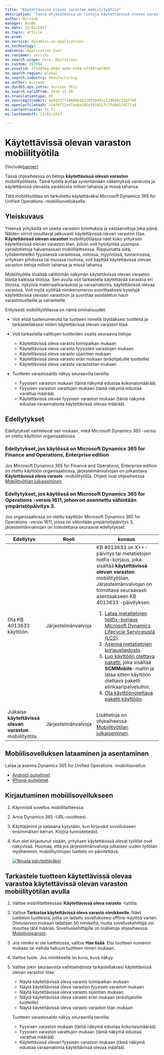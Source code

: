 ```yaml
---
title: "Käytettävissä olevan varaston mobiilityötila"
description: "Tässä ohjeaiheessa on tietoja käytettävissä olevan varaston mobiilityötilasta. Käytettävissä olevan varaston mobiilityötila auttaa syventämään näkemyksiä varatusta ja käytettävissä olevasta varastosta mobiilisti milloin tahansa ja missä tahansa."
author: Mirzaab
manager: AnnBe
ms.date: 12/01/2017
ms.topic: article
ms.prod: 
ms.service: dynamics-ax-applications
ms.technology: 
audience: Application User
ms.reviewer: sericks
ms.search.scope: Core, Operations
ms.custom: 267094
ms.assetid: 3fa385ba-894d-4a9e-b394-ef3697abf895
ms.search.region: global
ms.search.industry: Manufacturing
ms.author: mirzaab
ms.dyn365.ops.intro: Version 1611
ms.search.validFrom: 2016-11-30
ms.translationtype: HT
ms.sourcegitcommit: 6e64337f19600b18320550d91c134949c33af7b0
ms.openlocfilehash: c54f6f12e47ae0a185a7918517c7fd601f457fa4
ms.contentlocale: fi-fi
ms.lasthandoff: 12/01/2017

---
```


# <a name="inventory-on-hand-mobile-workspace"></a>Käytettävissä olevan varaston mobiilityötila

[!include[banner](../includes/banner.md)]

Tässä ohjeaiheessa on tietoja **käytettävissä olevan varaston** mobiilityötilasta. Tämä työtila auttaa syventämään näkemyksiä varatusta ja käytettävissä olevasta varastosta milloin tahansa ja missä tahansa.

Tätä mobiilityötilaa on tarkoitettu käytettäväksi Microsoft Dynamics 365 for Unified Operations -mobiilisovelluksella.

## <a name="overview"></a>Yleiskuvaus
Yleensä yrityksillä on useita varaston toimituksia ja vastaanottoja joka päivä. Näiden siirrot muuttavat jatkuvasti käytettävissä olevan varaston tilaa. **Käytettävissä olevan varaston** mobiilityötilassa näet koko yrityksen käytettävissä olevan varaston tilan, jolloin voit hyödyntää uusimpia varastotietoja haluamassasi mobiililaitteessa. Riippumatta siitä, työskenteletkö fyysisessä varastossa, ostossa, myynnissä, tuotannossa, yrityksen johdossa tai muussa roolissa, voit käyttää käytettävissä olevan varaston tietoja milloin tahansa ja missä tahansa. 

Mobiilityötila sisältää välittömän näkymän käytettävissä olevan varaston tilasta kaikissa tiloissa. Sen avulla voit tarkastella käytettävää varastoa eri tiloissa, nykyisiä materiaalivarauksia ja varaamatonta, käytettävissä olevaa varastoa. Voit myös syöttää nimikenumeron suorittaaksesi kyselyjä käytettävissä olevaan varastoon ja suorittaa suodatetun haun varastotuotteille ja varianteille. 

Erityisesti mobiilityötilassa on nämä ominaisuudet:

-   Voit etsiä tuotenumerolla tai tuotteen nimellä löytääksesi tuotteita ja tarkastellaksesi niiden käytettävissä olevan varaston tilaa.
-   Voit tarkastella valittujen tuotteiden osalta seuraavia tietoja:

    -   Käytettävissä oleva varasto toimipaikan mukaan
    -   Käytettävissä oleva varasto fyysisten varastojen mukaan
    -   Käytettävissä oleva varasto sijaintien mukaan
    -   Käytettävissä oleva varasto erän mukaan (eräohjatuille tuotteille)
    -   Käytettävissä oleva varasto varastotilan mukaan
    
-   Tuotteen varastosaldo näkyy seuraavilla tavoilla:

    -   Fyysisen varaston mukaan (tämä näkymä edustaa kokonaismäärää).
    -   Fyysisen varaston varattujen mukaan (tämä näkymä edustaa varattua määrää).
    -   Käytettävissä olevan fyysisen varaston mukaan (tämä näkymä edustaa varaamatonta käytettävissä olevaa määrää).

## <a name="prerequisites"></a>Edellytykset
Edellytykset vaihtelevat sen mukaan, mikä Microsoft Dynamics 365 -versio on otettu käyttöön organisaatiossa.

### <a name="prerequisites-if-you-use-microsoft-dynamics-365-for-finance-and-operations-enterprise-edition"></a>Edellytykset, jos käytössä on Microsoft Dynamics 365 for Finance and Operations, Enterprise edition 
Jos Microsoft Dynamics 365 for Finance and Operations, Enterprise edition on otettu käyttöön organisaatiossa, järjestelmänvalvojan on julkaistava **Käytettävissä oleva varasto** -mobiilityötila. Ohjeet ovat ohjeaiheessa [Mobiilityötilan julkaiseminen](../../dev-itpro/mobile-apps/publish-mobile-workspace.md).

### <a name="prerequisites-if-you-use-microsoft-dynamics-365-for-operations-version-1611-with-platform-update-3-or-later"></a>Edellytykset, jos käytössä on Microsoft Dynamics 365 for Operations -versio 1611, johon on asennettu vähintään ympäristöpäivitys 3.
Jos organisaatiossa on otettu käyttöön Microsoft Dynamics 365 for Operations -versio 1611, jossa on vähintään ympäristöpäivitys 3, järjestelmänvalvojan on toteutettava seuraavat edellytykset. 

<table>
<thead>
<tr class="header">
<th>Edellytys</th>
<th>Rooli</th>
<th>kuvaus</th>
</tr>
</thead>
<tbody>
<tr class="odd">
<td>Ota KB 4013633 käyttöön.</td>
<td>Järjestelmänvalvoja</td>

<td>KB 4013633 on X++-päivitys tai metatietojen hotfix-korjaus, joka sisältää <strong>käytettävissä olevan varaston</strong> mobiilityötilan. Järjestelmänvalvojan on toimittava seuraavasti asentaakseen KB 4013633 -päivityksen.
<ol>
<li><a href="../../dev-itpro/migration-upgrade/download-hotfix-lcs.md">Lataa metatietojen hotfix-korjaus Microsoft Dynamics Lifecycle Servicesistä (LCS)</a>.</li>
<li><a href="../../dev-itpro/migration-upgrade/install-metadata-hotfix-package.md">Asenna metatietojen korjaustiedosto</a>.</li>
<li><a href="../../dev-itpro/deployment/create-apply-deployable-package.md">Luo käyttöön otettava paketti</a>, joka sisältää <strong>SCMMobile</strong>-mallin ja lataa sitten käyttöön otettava paketti elinkaaripalveluihin.</li>
<li><a href="../../dev-itpro/deployment/apply-deployable-package-system.md">Ota käyttöönotettava paketti käyttöön</a>.</li>

</ol></td>
</tr>
<tr class="even">
<td>Julkaise <strong>käytettävissä olevan varaston</strong> mobiilityötila.</td>
<td>Järjestelmänvalvoja</td>
<td>Lisätietoja on ohjeaiheessa <a href="../../dev-itpro/mobile-apps/publish-mobile-workspace.md">Mobiilityötilan julkaiseminen</a>.</td>
</tr>
</tbody>
</table>

## <a name="download-and-install-the-mobile-app"></a>Mobiilisovelluksen lataaminen ja asentaminen

Lataa ja asenna Dynamics 365 for Unified Operations -mobiilisovellus:

-   [Android-puhelimet](https://go.microsoft.com/fwlink/?linkid=850662)
-   [IPhone-puhelimet](https://go.microsoft.com/fwlink/?linkid=850663)

## <a name="sign-in-to-the-mobile-app"></a>Kirjautuminen mobiilisovellukseen

1.  Käynnistä sovellus mobiililaitteessa.
2.  Anna Dynamics 365 -URL-osoitteesi.
3.  Käyttäjänimi ja salasana kysytään, kun kirjaudut sovellukseen ensimmäisen kerran. Kirjota tunnistetiedot.
4.  Kun olet kirjautunut sisään, yrityksen käytettävissä olevat työtilat ovat näkyvissä. Huomaa, että jos järjestelmänvalvoja julkaisee uuden työtilan myöhemmin, mobiilityötilojen luettelo on päivitettävä.

    [![Nouda päivitettäväksi](./media/pull-to-refresh-list-of-workspaces-183x300.png)](./media/pull-to-refresh-list-of-workspaces.png)

## <a name="view-the-on-hand-inventory-for-a-product-by-using-the-inventory-on-hand-mobile-workspace"></a>Tarkastele tuotteen käytettävissä olevaa varastoa käytettävissä olevan varaston mobiilityötilan avulla

1.  Valitse mobiililaitteessasi **Käytettävissä oleva varasto** -työtila.

2.  Valitse **Tarkistaa käytettävissä oleva varasto nimikkeelle**. Näet luettelon tuotteista, jotka on ladattu sovellukseesi offline-käyttöä varten. Oletusarvon mukaan ladataan 50 nimikettä, mutta sovelluskehittäjä voi muuttaa tätä määrää. Sovelluskehittäjille on lisätietoja ohjeaiheessa [Mobiiliympäristö](../../dev-itpro/mobile-apps/platform/mobile-platform-home-page.md).
3.  Jos nimike ei ole luettelossa, valitse **Hae lisää**. Etsi tuotteen numeron mukaan tai vaihda hakuun tuotteen nimen mukaan.

4.  Valitse tuote. Jos nimikkeellä on kuva, kuva näkyy.
5.  Valitse jokin seuraavista vaihtoehdoista tarkastellaksesi käytettävissä olevan varaston tilaa:

    -   Näytä käytettävissä oleva varasto toimipaikan mukaan
    -   Näytä käytettävissä oleva varaston fyysisen varaston mukaan
    -   Näytä käytettävissä oleva varasto sijaintien mukaan
    -   Näytä käytettävissä oleva varasto erän mukaan (eräohjatuille tuotteille)
    -   Näytä käytettävissä oleva varasto varaston tilan mukaan

    Tuotteen varastosaldo näkyy seuraavilla tavoilla:
    -   Fyysisen varaston mukaan (tämä näkymä edustaa kokonaismäärää).
    -   Fyysisen varaston varattujen mukaan (tämä näkymä edustaa varattua määrää).
    -   Käytettävissä olevan fyysisen varaston mukaan (tämä näkymä edustaa varaamatonta käytettävissä olevaa määrää).

